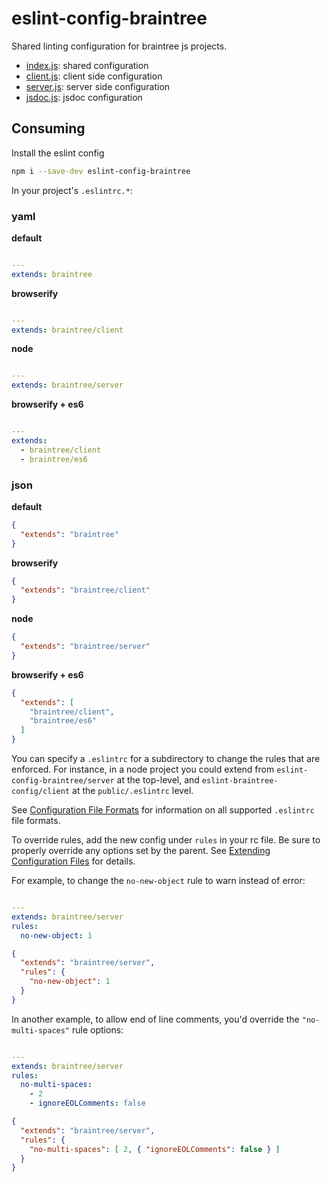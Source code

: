# eslint-config-braintree

Shared linting configuration for braintree js projects.

- [index.js](./index.js): shared configuration
- [client.js](./client.js): client side configuration
- [server.js](./server.js): server side configuration
- [jsdoc.js](./jsdoc.js): jsdoc configuration

## Consuming

Install the eslint config

```bash
npm i --save-dev eslint-config-braintree
```

In your project's `.eslintrc.*`:

### yaml

__default__ 

```yaml

---
extends: braintree
```

__browserify__
```yaml

---
extends: braintree/client
```

__node__
```yaml

---
extends: braintree/server
```

__browserify + es6__
```yaml

---
extends:
  - braintree/client
  - braintree/es6
```

### json

__default__ 

```json
{
  "extends": "braintree"
}
```

__browserify__
```json
{
  "extends": "braintree/client"
}
```

__node__
```json
{
  "extends": "braintree/server"
}
```

__browserify + es6__
```json
{
  "extends": [
    "braintree/client",
    "braintree/es6"
  ]
}
```

You can specify a `.eslintrc` for a subdirectory to change the rules that are enforced. For instance, in a node project you could extend from `eslint-config-braintree/server` at the top-level, and `eslint-braintree-config/client` at the `public/.eslintrc` level.

See [Configuration File Formats](https://eslint.org/docs/user-guide/configuring#configuration-file-formats) for information on all supported `.eslintrc` file formats.

To override rules, add the new config under `rules` in your rc file. Be sure to properly override any options set by the parent. See [Extending Configuration Files](https://eslint.org/docs/user-guide/configuring#extending-configuration-files) for details.

For example, to change the `no-new-object` rule to warn instead of error:

```yaml

---
extends: braintree/server
rules:
  no-new-object: 1
```

```json
{
  "extends": "braintree/server",
  "rules": {
    "no-new-object": 1
  }
}
```

In another example, to allow end of line comments, you'd override the `"no-multi-spaces"` rule options:

```yaml

---
extends: braintree/server
rules:
  no-multi-spaces:
    - 2
    - ignoreEOLComments: false
```

```json
{
  "extends": "braintree/server",
  "rules": {
    "no-multi-spaces": [ 2, { "ignoreEOLComments": false } ]
  }
}
```
